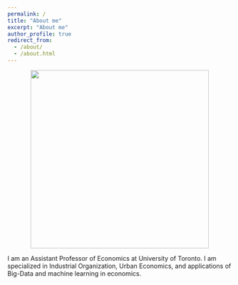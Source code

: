 ```yaml
---
permalink: /
title: "About me"
excerpt: "About me"
author_profile: true
redirect_from: 
  - /about/
  - /about.html
---
```


<center><img src="http://farhoodi.github.io/images/profile1.png" width="400"></center>
  
  
I am an Assistant Professor of Economics at University of Toronto. I am specialized in Industrial Organization, Urban Economics, and applications of Big-Data and machine learning in economics. 
